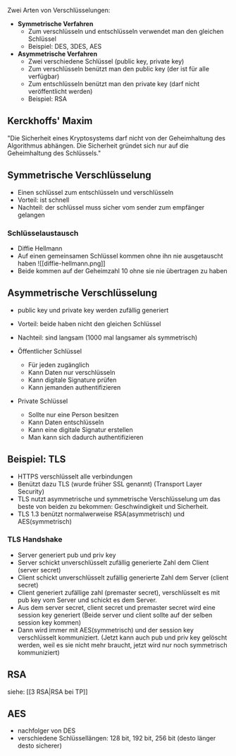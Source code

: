 Zwei Arten von Verschlüsselungen:
- **Symmetrische Verfahren**
	- Zum verschlüsseln und entschlüsseln verwendet man den gleichen Schlüssel
	- Beispiel: DES, 3DES, AES
- **Asymmetrische Verfahren**
	- Zwei verschiedene Schlüssel (public key, private key)
	- Zum verschlüsseln benützt man den public key (der ist für alle verfügbar)
	- Zum entschlüsseln benützt man den private key (darf nicht veröffentlicht werden)
	- Beispiel: RSA
	
## Kerckhoffs' Maxim
"Die Sicherheit eines Kryptosystems darf nicht von der Geheimhaltung des Algorithmus abhängen. Die Sicherheit gründet sich nur auf die Geheimhaltung des Schlüssels."

## Symmetrische Verschlüsselung
- Einen schlüssel zum entschlüsseln und verschlüsseln
- Vorteil: ist schnell
- Nachteil: der schlüssel muss sicher vom sender zum empfänger gelangen

### Schlüsselaustausch
- Diffie Hellmann
- Auf einen gemeinsamen Schlüssel kommen ohne ihn nie ausgetauscht haben
![[diffie-hellmann.png]]
- Beide kommen auf der Geheimzahl 10 ohne sie nie übertragen zu haben

## Asymmetrische Verschlüsselung
- public key und private key werden zufällig generiert
- Vorteil: beide haben nicht den gleichen Schlüssel
- Nachteil: sind langsam (1000 mal langsamer als symmetrisch)

- Öffentlicher Schlüssel
	- Für jeden zugänglich
	- Kann Daten nur verschlüsseln
	- Kann digitale Signature prüfen
	- Kann jemanden authentifizieren

- Private Schlüssel
	- Sollte nur eine Person besitzen
	- Kann Daten entschlüsseln
	- Kann eine digitale Signatur erstellen
	- Man kann sich dadurch authentifizieren
	
	
	
## Beispiel: TLS
- HTTPS verschlüsselt alle verbindungen
- Benützt dazu TLS (wurde früher SSL genannt) (Transport Layer Security)
- TLS nutzt asymmetrische und symmetrische Verschlüsselung um das beste von beiden zu bekommen: Geschwindigkeit und Sicherheit.
- TLS 1.3 benützt  normalwerweise RSA(asymmetrisch) und AES(symmetrisch)

### TLS Handshake
- Server generiert pub und priv key
- Server schickt unverschlüsselt zufällig generierte Zahl dem Client (server secret)
- Client schickt unverschlüsselt zufällig generierte Zahl dem Server (client secret)
- Client generiert zufällige zahl (premaster secret), verschlüsselt es mit pub key vom Server und schickt es dem Server.
- Aus dem server secret, client secret und premaster secret wird eine session key generiert (Beide server und client sollte auf der selben session key kommen)
- Dann wird immer mit AES(symmetrisch) und der session key verschlüsselt kommuniziert. (Jetzt kann auch pub und priv key gelöscht werden, weil es sie nicht mehr braucht, jetzt wird nur noch symmetrisch kommuniziert)


## RSA
siehe: [[3 RSA|RSA bei TP]]

## AES
- nachfolger von DES
- verschiedene Schlüssellängen: 128 bit, 192 bit, 256 bit (desto länger desto sicherer)